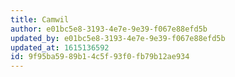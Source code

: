 ```yaml
---
title: Camwil
author: e01bc5e8-3193-4e7e-9e39-f067e88efd5b
updated_by: e01bc5e8-3193-4e7e-9e39-f067e88efd5b
updated_at: 1615136592
id: 9f95ba59-89b1-4c5f-93f0-fb79b12ae934
---
```

